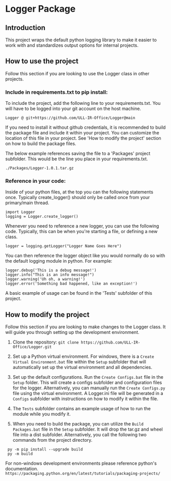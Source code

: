 # Logger Package

## Introduction
This project wraps the default python logging library to make it easier to work with and standardizes output options for internal projects.

## How to use the project
Follow this section if you are looking to use the Logger class in other projects.

### Include in requirements.txt to pip install:
To include the project, add the following line to your requirements.txt. You will have to be logged into your git account on the host machine.
```
Logger @ git+https://github.com/ULL-IR-Office/Logger@main
```

If you need to install it without github credentials, it is recommended to build the package file and include it within your project. You can customize the location of this file in your project. See 'How to modify the project' section on how to build the package files.

The below example references saving the file to a 'Packages' project subfolder. This would be the line you place in your requirements.txt.
```
./Packages/Logger-1.0.1.tar.gz
```

### Reference in your code:
Inside of your python files, at the top you can the following statements once. Typically create_logger() should only be called once from your primary/main thread. 
```
import Logger
logging = Logger.create_logger()
```

Whenever you need to reference a new logger, you can use the following code. Typically, this can be when you're starting a file, or defining a new class.
```
logger = logging.getLogger("Logger Name Goes Here")
```

You can then reference the logger object like you would normally do so with the default logging module in python. For example:
```
logger.debug('This is a debug message!')
logger.info("This is an info message!")
logger.warning('Uh oh, a warning!')
logger.error('Something bad happened, like an exception!')
```

A basic example of usage can be found in the 'Tests' subfolder of this project.

## How to modify the project
Follow this section if you are looking to make changes to the Logger class. It will guide you through setting up the development environment.

1. Clone the repository:
   ```git clone https://github.com/ULL-IR-Office/Logger.git```

2. Set up a Python virtual environment. For windows, there is a `Create Virtual Environment.bat` file within the `Setup` subfolder that will automatically set up the virtual environment and all dependencies.

3. Set up the default configurations. Run the `Create Configs.bat` file in the `Setup` folder. This will create a configs subfolder and configuration files for the logger. Alternatively, you can manually run the `Create Configs.py` file using the virtual environment. A Logger.ini file will be generated in a `Configs` subfolder with instructions on how to modify it within the file.

4. The `Tests` subfolder contains an example usage of how to run the module while you modify it.

5. When you need to build the package, you can utilize the `Build Packages.bat` file in the `Setup` subfolder. It will drop the tar.gz and wheel file into a dist subfolder. Alternatively, you call the following two commands from the project directory. 
```
 py -m pip install --upgrade build
 py -m build
```
For non-windows development environments please reference python's documentation. `https://packaging.python.org/en/latest/tutorials/packaging-projects/`
